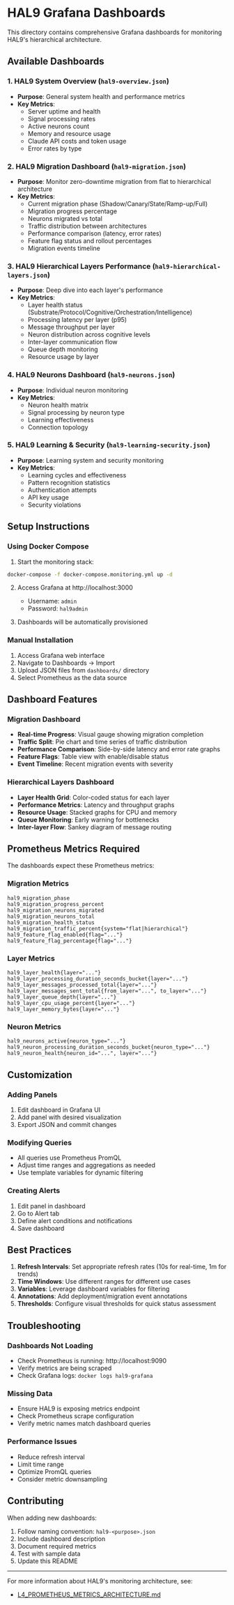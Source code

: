 # HAL9 Grafana Dashboards

This directory contains comprehensive Grafana dashboards for monitoring HAL9's hierarchical architecture.

## Available Dashboards

### 1. HAL9 System Overview (`hal9-overview.json`)
- **Purpose**: General system health and performance metrics
- **Key Metrics**:
  - Server uptime and health
  - Signal processing rates
  - Active neurons count
  - Memory and resource usage
  - Claude API costs and token usage
  - Error rates by type

### 2. HAL9 Migration Dashboard (`hal9-migration.json`)
- **Purpose**: Monitor zero-downtime migration from flat to hierarchical architecture
- **Key Metrics**:
  - Current migration phase (Shadow/Canary/State/Ramp-up/Full)
  - Migration progress percentage
  - Neurons migrated vs total
  - Traffic distribution between architectures
  - Performance comparison (latency, error rates)
  - Feature flag status and rollout percentages
  - Migration events timeline

### 3. HAL9 Hierarchical Layers Performance (`hal9-hierarchical-layers.json`)
- **Purpose**: Deep dive into each layer's performance
- **Key Metrics**:
  - Layer health status (Substrate/Protocol/Cognitive/Orchestration/Intelligence)
  - Processing latency per layer (p95)
  - Message throughput per layer
  - Neuron distribution across cognitive levels
  - Inter-layer communication flow
  - Queue depth monitoring
  - Resource usage by layer

### 4. HAL9 Neurons Dashboard (`hal9-neurons.json`)
- **Purpose**: Individual neuron monitoring
- **Key Metrics**:
  - Neuron health matrix
  - Signal processing by neuron type
  - Learning effectiveness
  - Connection topology

### 5. HAL9 Learning & Security (`hal9-learning-security.json`)
- **Purpose**: Learning system and security monitoring
- **Key Metrics**:
  - Learning cycles and effectiveness
  - Pattern recognition statistics
  - Authentication attempts
  - API key usage
  - Security violations

## Setup Instructions

### Using Docker Compose

1. Start the monitoring stack:
```bash
docker-compose -f docker-compose.monitoring.yml up -d
```

2. Access Grafana at http://localhost:3000
   - Username: `admin`
   - Password: `hal9admin`

3. Dashboards will be automatically provisioned

### Manual Installation

1. Access Grafana web interface
2. Navigate to Dashboards → Import
3. Upload JSON files from `dashboards/` directory
4. Select Prometheus as the data source

## Dashboard Features

### Migration Dashboard
- **Real-time Progress**: Visual gauge showing migration completion
- **Traffic Split**: Pie chart and time series of traffic distribution
- **Performance Comparison**: Side-by-side latency and error rate graphs
- **Feature Flags**: Table view with enable/disable status
- **Event Timeline**: Recent migration events with severity

### Hierarchical Layers Dashboard
- **Layer Health Grid**: Color-coded status for each layer
- **Performance Metrics**: Latency and throughput graphs
- **Resource Usage**: Stacked graphs for CPU and memory
- **Queue Monitoring**: Early warning for bottlenecks
- **Inter-layer Flow**: Sankey diagram of message routing

## Prometheus Metrics Required

The dashboards expect these Prometheus metrics:

### Migration Metrics
```
hal9_migration_phase
hal9_migration_progress_percent
hal9_migration_neurons_migrated
hal9_migration_neurons_total
hal9_migration_health_status
hal9_migration_traffic_percent{system="flat|hierarchical"}
hal9_feature_flag_enabled{flag="..."}
hal9_feature_flag_percentage{flag="..."}
```

### Layer Metrics
```
hal9_layer_health{layer="..."}
hal9_layer_processing_duration_seconds_bucket{layer="..."}
hal9_layer_messages_processed_total{layer="..."}
hal9_layer_messages_sent_total{from_layer="...", to_layer="..."}
hal9_layer_queue_depth{layer="..."}
hal9_layer_cpu_usage_percent{layer="..."}
hal9_layer_memory_bytes{layer="..."}
```

### Neuron Metrics
```
hal9_neurons_active{neuron_type="..."}
hal9_neuron_processing_duration_seconds_bucket{neuron_type="..."}
hal9_neuron_health{neuron_id="...", layer="..."}
```

## Customization

### Adding Panels
1. Edit dashboard in Grafana UI
2. Add panel with desired visualization
3. Export JSON and commit changes

### Modifying Queries
- All queries use Prometheus PromQL
- Adjust time ranges and aggregations as needed
- Use template variables for dynamic filtering

### Creating Alerts
1. Edit panel in dashboard
2. Go to Alert tab
3. Define alert conditions and notifications
4. Save dashboard

## Best Practices

1. **Refresh Intervals**: Set appropriate refresh rates (10s for real-time, 1m for trends)
2. **Time Windows**: Use different ranges for different use cases
3. **Variables**: Leverage dashboard variables for filtering
4. **Annotations**: Add deployment/migration event annotations
5. **Thresholds**: Configure visual thresholds for quick status assessment

## Troubleshooting

### Dashboards Not Loading
- Check Prometheus is running: http://localhost:9090
- Verify metrics are being scraped
- Check Grafana logs: `docker logs hal9-grafana`

### Missing Data
- Ensure HAL9 is exposing metrics endpoint
- Check Prometheus scrape configuration
- Verify metric names match dashboard queries

### Performance Issues
- Reduce refresh interval
- Limit time range
- Optimize PromQL queries
- Consider metric downsampling

## Contributing

When adding new dashboards:
1. Follow naming convention: `hal9-<purpose>.json`
2. Include dashboard description
3. Document required metrics
4. Test with sample data
5. Update this README

---

For more information about HAL9's monitoring architecture, see:
- [L4_PROMETHEUS_METRICS_ARCHITECTURE.md](../../../../L4_tactical/strategies/architecture/L4_PROMETHEUS_METRICS_ARCHITECTURE.md)